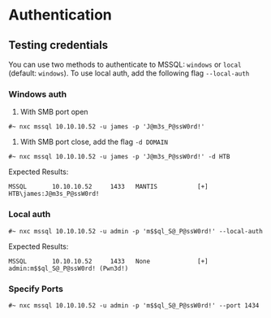 # Authentication

## Testing credentials

You can use two methods to authenticate to MSSQL: `windows` or `local` (default: `windows`). To use local auth, add the following flag `--local-auth`

### **Windows auth**

1. With SMB port open

```
#~ nxc mssql 10.10.10.52 -u james -p 'J@m3s_P@ssW0rd!'
```

1. With SMB port close, add the flag `-d DOMAIN`

```
#~ nxc mssql 10.10.10.52 -u james -p 'J@m3s_P@ssW0rd!' -d HTB
```

Expected Results:

```
MSSQL       10.10.10.52     1433   MANTIS           [+] HTB\james:J@m3s_P@ssW0rd! 
```

### **Local auth**

```
#~ nxc mssql 10.10.10.52 -u admin -p 'm$$ql_S@_P@ssW0rd!' --local-auth
```

Expected Results:

```
MSSQL       10.10.10.52     1433   None             [+] admin:m$$ql_S@_P@ssW0rd! (Pwn3d!)
```

### Specify Ports

```
#~ nxc mssql 10.10.10.52 -u admin -p 'm$$ql_S@_P@ssW0rd!' --port 1434
```

